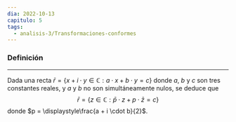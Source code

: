```yaml
---
dia: 2022-10-13
capitulo: 5
tags:
  - analisis-3/Transformaciones-conformes
---
```

### Definición
---
Dada una recta $\bar{r} = \{ x + i \cdot y \in \mathbb{C} : a \cdot x + b \cdot y = c \}$ donde $a$, $b$ y $c$ son tres constantes reales, y $a$ y $b$ no son simultáneamente nulos, se deduce que $$ \bar{r} = \{ z \in \mathbb{C} : \bar{p} \cdot z + p \cdot \bar{z} = c \} $$
donde $p = \displaystyle\frac{a + i \cdot b}{2}$.